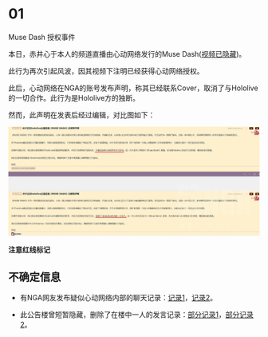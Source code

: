 # 01

Muse Dash 授权事件

本日，赤井心于本人的频道直播由心动网络发行的Muse Dash([视频已隐藏](https://www.youtube.com/watch?v=qPWbEYTRnvs))。

此行为再次引起风波，因其视频下注明已经获得心动网络授权。

此后，心动网络在NGA的账号发布声明，称其已经联系Cover，取消了与Hololive的一切合作。此行为是Hololive方的独断。

然而，此声明在发表后经过编辑，对比图如下：

![注意红线标记](img-xindong-compare.jpg)

**注意红线标记**

## 不确定信息

- 有NGA网友发布疑似心动网络内部的聊天记录：[记录1](img-xindong-internal-chat-01.jpg)，[记录2](img-xindong-internal-chat-02.jpg)。

- 此公告楼曾短暂隐藏，删除了在楼中一人的发言记录：[部分记录1](img-xindong-hide-post-01.jpg)，[部分记录2](img-xindong-hide-post-02.jpg)。